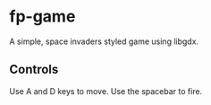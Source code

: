 # fp-game
A simple, space invaders styled game using libgdx.

## Controls
Use A and D keys to move.
Use the spacebar to fire.
